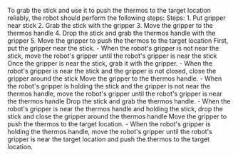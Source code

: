 To grab the stick and use it to push the thermos to the target location reliably, the robot should perform the following steps:
    Steps:  1. Put gripper near stick  2. Grab the stick with the gripper  3. Move the gripper to the thermos handle  4. Drop the stick and grab the thermos handle with the gripper  5. Move the gripper to push the thermos to the target location
    First, put the gripper near the stick.
    - When the robot's gripper is not near the stick, move the robot's gripper until the robot's gripper is near the stick
    Once the gripper is near the stick, grab it with the gripper.
    - When the robot's gripper is near the stick and the gripper is not closed, close the gripper around the stick
    Move the gripper to the thermos handle.
    - When the robot's gripper is holding the stick and the gripper is not near the thermos handle, move the robot's gripper until the robot's gripper is near the thermos handle
    Drop the stick and grab the thermos handle.
    - When the robot's gripper is near the thermos handle and holding the stick, drop the stick and close the gripper around the thermos handle
    Move the gripper to push the thermos to the target location.
    - When the robot's gripper is holding the thermos handle, move the robot's gripper until the robot's gripper is near the target location and push the thermos to the target location.